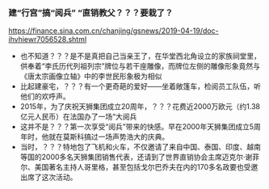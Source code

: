 ### 建“行宫”搞“阅兵” “直销教父？？？要栽了？
https://finance.sina.com.cn/chanjing/gsnews/2019-04-19/doc-ihvhiewr7056528.shtml
- 也不知道？？？是不是真把自己当亲王了，在华堂西北角设立的家族祠堂里，供奉着“李氏历代列祖列宗”牌位与若干座雕像，而牌位左侧的雕像形象竟然与《唐太宗画像立轴》中的李世民形象极为相似
- 比起建豪宅，？？？有一个更奇葩的爱好——坐着敞篷车，检阅员工队伍，听他们的欢呼声。
- 2015年，为了庆祝天狮集团成立20周年，？？？花费近2000万欧元（约1.38亿元人民币）在法国办了一场“大阅兵
- 这并不是？？？第一次享受“阅兵”带来的快感。早在2000年天狮集团成立5周年时，他就在莫斯科搞过一场声势浩大的庆典。
- 当时，？？？特地包了飞机和火车，不仅邀请了来自中国、泰国、印度、越南等国的2000多名天狮集团销售代表，还请到了世界直销协会主席迈克尔·谢菲尔、美国著名主持人哥里格，甚至包括戈尔巴乔夫在内的170多名政要也受邀出席了这次活动。
